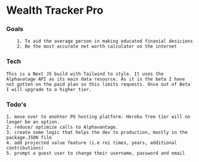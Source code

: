 #  Wealth Tracker Pro

### Goals
        1. To aid the average person in making educated finanial desicions
        2. Be the most accurate net worth calculator on the internet

### Tech
    This is a Next JS build with Tailwind to style. It uses the Alphavatage API as its main data resource. As it is the beta I have not gotten on the paid plan so this limits requests. Once out of Beta I will upgrade to a higher tier. 

### Todo's 
    1. move over to anohter PG hosting platform. Heroku free tier will no longer be an option.
    2. reduce/ optimize calls to Alphavantage.
    3. create some logic that helps the dev to production, mostly in the package.JSON file
    4. add projected value feature (i.e roi times, years, additional contributions)
    5. prompt a guest user to change their username, password and email